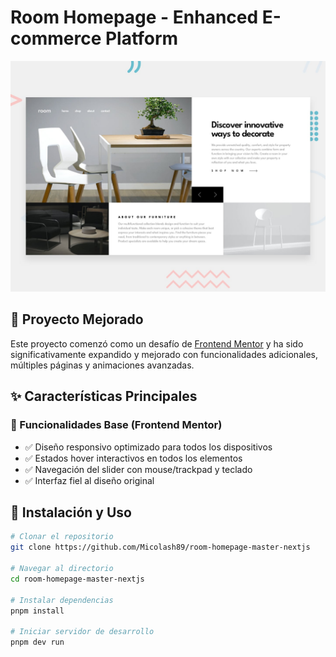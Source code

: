 # Room Homepage - Enhanced E-commerce Platform

![Room Homepage Preview](preview.jpg)

## 🚀 Proyecto Mejorado

Este proyecto comenzó como un desafío de [Frontend Mentor](https://www.frontendmentor.io) y ha sido significativamente expandido y mejorado con funcionalidades adicionales, múltiples páginas y animaciones avanzadas.

## ✨ Características Principales

### 🎯 Funcionalidades Base (Frontend Mentor)
- ✅ Diseño responsivo optimizado para todos los dispositivos
- ✅ Estados hover interactivos en todos los elementos
- ✅ Navegación del slider con mouse/trackpad y teclado
- ✅ Interfaz fiel al diseño original

## 🚀 Instalación y Uso

```bash
# Clonar el repositorio
git clone https://github.com/Micolash89/room-homepage-master-nextjs

# Navegar al directorio
cd room-homepage-master-nextjs

# Instalar dependencias
pnpm install

# Iniciar servidor de desarrollo
pnpm dev run




